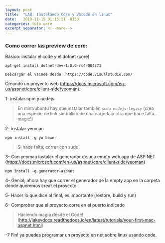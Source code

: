 ```yaml
---
layout: post
title:  "LAB: Instalando Core y VScode en linux"
date:   2018-11-15 01:15:11 -0150
categories: tuto core
excerpt_separator: <!--more-->
---
```


### Como correr las preview de core:
<!--more-->
Básico: instalar el code y el dotnet (core)

    apt-get install dotnet-dev-1.0.0-rc4-004771

    Descargar el vsCode desde: https://code.visualstudio.com/


Creando un proyecto web (https://docs.microsoft.com/en-us/aspnet/core/client-side/yeoman):

1- instalar npm y nodejs

>En mint/ubuntu hay que instalar también `sudo nodejs-legacy` (crea una especie de link simbólico de una carpeta a otra que hace falta.. magic!)

2- instalar yeoman

`npm install -g yo bower`
>Si hace falta, correr con sudo!

3- Con yeoman instalar el generador de una empty web app de ASP.NET (https://docs.microsoft.com/en-us/aspnet/core/client-side/yeoman)

`npm install -g generator-aspnet`

4- Genial; ahora hay que correr el generador de la empty app en la carpeta donde queremos crear el proyecto

5- Hacer lo que dice al final, es importante (restore, build y run)

6- Comprobar que el proyecto corre en el puerto indicado

>Haciendo magia desde el Code! (http://jakeydocs.readthedocs.io/en/latest/tutorials/your-first-mac-aspnet.html)

-7 Fin! ya puedes programar un proyecto en net sobre linux usando code.